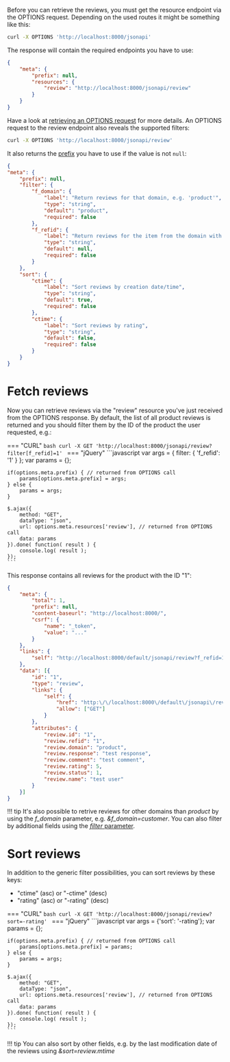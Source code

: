 Before you can retrieve the reviews, you must get the resource endpoint via the OPTIONS request. Depending on the used routes it might be something like this:

```bash
curl -X OPTIONS 'http://localhost:8000/jsonapi'
```

The response will contain the required endpoints you have to use:

```json
{
    "meta": {
        "prefix": null,
        "resources": {
            "review": "http://localhost:8000/jsonapi/review"
        }
    }
}
```

Have a look at [retrieving an OPTIONS request](index.md#retrieve-meta-data) for more details. An OPTIONS request to the review endpoint also reveals the supported filters:

```bash
curl -X OPTIONS 'http://localhost:8000/jsonapi/review'
```

It also returns the [prefix](index.md#nested-parameters) you have to use if the value is not `null`:

```json
{
"meta": {
    "prefix": null,
    "filter": {
        "f_domain": {
            "label": "Return reviews for that domain, e.g. 'product'",
            "type": "string",
            "default": "product",
            "required": false
        },
        "f_refid": {
            "label": "Return reviews for the item from the domain with that ID",
            "type": "string",
            "default": null,
            "required": false
        }
    },
    "sort": {
        "ctime": {
            "label": "Sort reviews by creation date/time",
            "type": "string",
            "default": true,
            "required": false
        },
        "ctime": {
            "label": "Sort reviews by rating",
            "type": "string",
            "default": false,
            "required": false
        }
    }
}
```

# Fetch reviews

Now you can retrieve reviews via the "review" resource you've just received from the OPTIONS response. By default, the list of all product reviews is returned and you should filter them by the ID of the product the user requested, e.g.:

=== "CURL"
    ```bash
    curl -X GET 'http://localhost:8000/jsonapi/review?filter[f_refid]=1'
    ```
=== "jQuery"
    ```javascript
    var args = {
        filter: {
            'f_refid': '1'
        }
    };
    var params = {};

    if(options.meta.prefix) { // returned from OPTIONS call
        params[options.meta.prefix] = args;
    } else {
        params = args;
    }

    $.ajax({
        method: "GET",
        dataType: "json",
        url: options.meta.resources['review'], // returned from OPTIONS call
        data: params
    }).done( function( result ) {
        console.log( result );
    });
    ```

This response contains all reviews for the product with the ID "1":

```json
{
    "meta": {
        "total": 1,
        "prefix": null,
        "content-baseurl": "http://localhost:8000/",
        "csrf": {
            "name": "_token",
            "value": "..."
        }
    },
    "links": {
        "self": "http://localhost:8000/default/jsonapi/review?f_refid=1"
    },
    "data": [{
        "id": "1",
        "type": "review",
        "links": {
            "self": {
                "href": "http:\/\/localhost:8000\/default\/jsonapi\/review?id=1",
                "allow": ["GET"]
            }
        },
        "attributes": {
            "review.id": "1",
            "review.refid": "1",
            "review.domain": "product",
            "review.response": "test response",
            "review.comment": "test comment",
            "review.rating": 5,
            "review.status": 1,
            "review.name": "test user"
        }
    }]
}
```

!!! tip
    It's also possible to retrive reviews for other domains than *product* by using the *f_domain* parameter, e.g. *&f_domain=customer*. You can also filter by additional fields using the [*filter* parameter](basics.md).

# Sort reviews

In addition to the generic filter possibilities, you can sort reviews by these keys:

* "ctime" (asc) or "-ctime" (desc)
* "rating" (asc) or "-rating" (desc)

=== "CURL"
    ```bash
    curl -X GET 'http://localhost:8000/jsonapi/review?sort=-rating'
    ```
=== "jQuery"
    ```javascript
    var args = {'sort': '-rating'};
    var params = {};

    if(options.meta.prefix) { // returned from OPTIONS call
        params[options.meta.prefix] = params;
    } else {
        params = args;
    }

    $.ajax({
        method: "GET",
        dataType: "json",
        url: options.meta.resources['review'], // returned from OPTIONS call
        data: params
    }).done( function( result ) {
        console.log( result );
    });
    ```

!!! tip
    You can also sort by other fields, e.g. by the last modification date of the reviews using *&sort=review.mtime*
